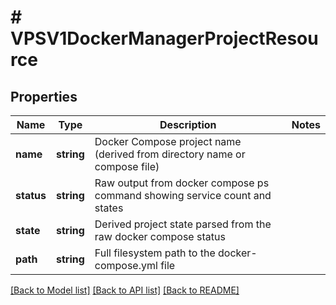 # # VPSV1DockerManagerProjectResource

## Properties

Name | Type | Description | Notes
------------ | ------------- | ------------- | -------------
**name** | **string** | Docker Compose project name (derived from directory name or compose file) |
**status** | **string** | Raw output from docker compose ps command showing service count and states |
**state** | **string** | Derived project state parsed from the raw docker compose status |
**path** | **string** | Full filesystem path to the docker-compose.yml file |

[[Back to Model list]](../../README.md#models) [[Back to API list]](../../README.md#endpoints) [[Back to README]](../../README.md)
